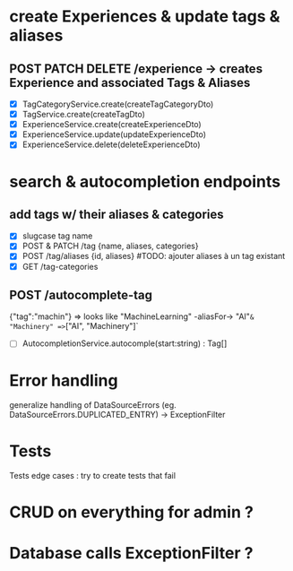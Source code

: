 # create Experiences & update tags & aliases
<!-- - [ ] GET /tags -->
## POST PATCH DELETE /experience -> creates Experience and associated Tags & Aliases
  - [x] TagCategoryService.create(createTagCategoryDto)
  - [x] TagService.create(createTagDto)
  - [x] ExperienceService.create(createExperienceDto)
  - [x] ExperienceService.update(updateExperienceDto)
  - [x] ExperienceService.delete(deleteExperienceDto)

# search & autocompletion endpoints
## add tags w/ their aliases & categories
- [x] slugcase tag name
- [x] POST & PATCH /tag {name, aliases, categories}
- [x] POST /tag/aliases {id, aliases} #TODO: ajouter aliases à un tag existant
- [x] GET /tag-categories
## POST /autocomplete-tag 
{"tag":"machin"} => looks like "MachineLearning" -aliasFor-> "AI"` & "Machinery" => `["AI", "Machinery"]`
- [ ] AutocompletionService.autocomple(start:string) : Tag[] 

# Error handling
generalize handling of DataSourceErrors (eg. DataSourceErrors.DUPLICATED_ENTRY) -> ExceptionFilter

# Tests
Tests edge cases : try to create tests that fail

# CRUD on everything for admin ?

# Database calls ExceptionFilter ?
